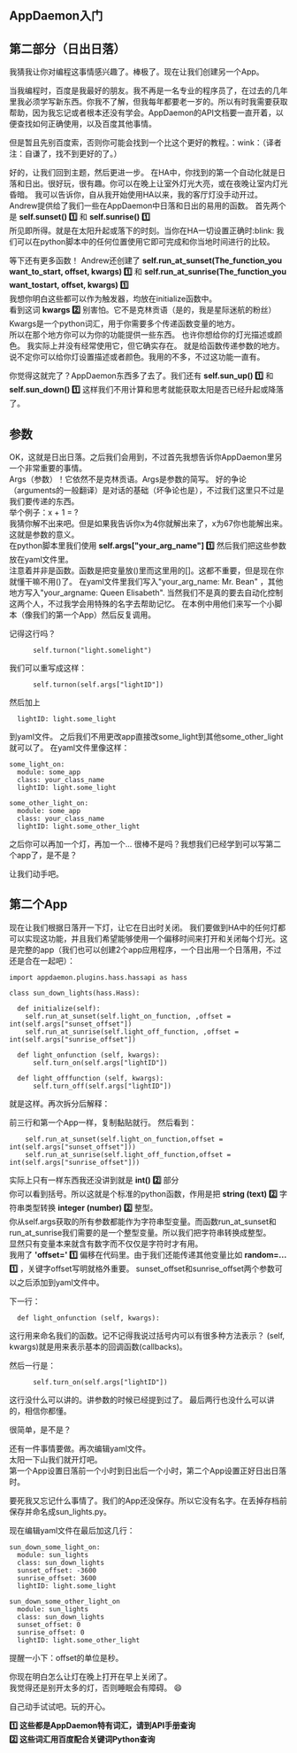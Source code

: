 ## AppDaemon入门
## 第二部分（日出日落）

我猜我让你对编程这事情感兴趣了。棒极了。现在让我们创建另一个App。

当我编程时，百度是我最好的朋友。我不再是一名专业的程序员了，在过去的几年里我必须学写新东西。你我不了解，但我每年都要老一岁的。所以有时我需要获取帮助，因为我忘记或者根本还没有学会。AppDaemon的API文档要一直开着，以便查找如何正确使用，以及百度其他事情。

但是暂且先别百度索，否则你可能会找到一个比这个更好的教程。：wink：（译者注：自谦了，找不到更好的了。）

好的，让我们回到主题，然后更进一步。
在HA中，你找到的第一个自动化就是日落和日出。很好玩，很有趣。你可以在晚上让室外灯光大亮，或在夜晚让室内灯光昏暗。
我可以告诉你，自从我开始使用HA以来，我的客厅灯没手动开过。
Andrew提供给了我们一些在AppDaemon中日落和日出的易用的函数。
首先两个是 **self.sunset() :one:** 和 **self.sunrise() :one:**  
所见即所得。就是在太阳升起或落下的时刻。当你在HA一切设置正确时:blink:
我们可以在python脚本中的任何位置使用它即可完成和你当地时间进行的比较。

等下还有更多函数！
Andrew还创建了 **self.run_at_sunset(The_function_you want_to_start, offset, kwargs) :one:** 和 **self.run_at_sunrise(The_function_you want_tostart, offset, kwargs) :one:**  
我想你明白这些都可以作为触发器，均放在initialize函数中。  
看到这词 **kwargs :two:** 别害怕。它不是克林贡语（是的，我是星际迷航的粉丝）Kwargs是一个python词汇，用于你需要多个传递函数变量的地方。  
所以在那个地方你可以为你的功能提供一些东西。 也许你想给你的灯光描述或颜色。 我实际上并没有经常使用它，但它确实存在。
就是给函数传递参数的地方。说不定你可以给你灯设置描述或者颜色。我用的不多，不过这功能一直有。

你觉得这就完了？AppDaemon东西多了去了。我们还有 **self.sun_up() :one:** 和 **self.sun_down() :one:** 这样我们不用计算和思考就能获取太阳是否已经升起或降落了。  

## 参数

OK，这就是日出日落。之后我们会用到，不过首先我想告诉你AppDaemon里另一个非常重要的事情。  
Args（参数）！它依然不是克林贡语。Args是参数的简写。 好的争论（arguments的一般翻译）是对话的基础（坏争论也是），不过我们这里只不过是我们要传递的东西。  
举个例子：x + 1 = ?  
我猜你解不出来吧。但是如果我告诉你x为4你就解出来了，x为67你也能解出来。  
这就是参数的意义。  
在python脚本里我们使用 **self.args["your_arg_name"] :one:** 然后我们把这些参数放在yaml文件里。  
注意着并非是函数。函数是把变量放()里而这里用的[]。这都不重要，但是现在你就懂干嘛不用()了。
在yaml文件里我们写入"your_arg_name: Mr. Bean" ，其他地方写入"your_argname: Queen Elisabeth".
当然我们不是真的要去自动化控制这两个人，不过我学会用特殊的名字去帮助记忆。
在本例中用他们来写一个小脚本（像我们的第一个App）然后反复调用。

记得这行吗？

```
      self.turnon("light.somelight")
```

我们可以重写成这样：

```
      self.turnon(self.args["lightID"])
```

然后加上

```
  lightID: light.some_light
```

到yaml文件。
之后我们不用更改app直接改some_light到其他some_other_light就可以了。
在yaml文件里像这样：

```
some_light_on:  
  module: some_app  
  class: your_class_name  
  lightID: light.some_light  

some_other_light_on:  
  module: some_app  
  class: your_class_name  
  lightID: light.some_other_light  
```

之后你可以再加一个灯，再加一个...
很棒不是吗？我想我们已经学到可以写第二个app了，是不是？

让我们动手吧。

## 第二个App

现在让我们根据日落开一下灯，让它在日出时关闭。 我们要做到HA中的任何灯都可以实现这功能，并且我们希望能够使用一个偏移时间来打开和关闭每个灯光。这是完整的app（我们也可以创建2个app应用程序，一个日出用一个日落用，不过还是合在一起吧）：

```
import appdaemon.plugins.hass.hassapi as hass

class sun_down_lights(hass.Hass):

  def initialize(self):
    self.run_at_sunset(self.light_on_function, ,offset = int(self.args["sunset_offset"])
    self.run_at_sunrise(self.light_off_function, ,offset = int(self.args["sunrise_offset"])

  def light_onfunction (self, kwargs):
      self.turn_on(self.args["lightID"])

  def light_offfunction (self, kwargs):
      self.turn_off(self.args["lightID"])
```

就是这样。再次拆分后解释：

前三行和第一个App一样，复制黏贴就行。
然后看到：

```
    self.run_at_sunset(self.light_on_function,offset = int(self.args["sunset_offset"]))
    self.run_at_sunrise(self.light_off_function,offset = int(self.args["sunrise_offset"]))
```

实际上只有一样东西我还没讲到就是 **int() :two:** 部分  
你可以看到括号。所以这就是个标准的python函数，作用是把 **string (text) :two:** 字符串类型转换 **integer (number) :two:** 整型。   
你从self.args获取的所有参数都能作为字符串型变量。而函数run_at_sunset和run_at_sunrise我们需要的是一个整型变量。所以我们把字符串转换成整型。  
显然只有变量本来就含有数字而不仅仅是字符时才有用。  
我用了 **'offset=' :one:** 偏移在代码里。由于我们还能传递其他变量比如 **random=... :one:** ，关键字offset写明就格外重要。
sunset_offset和sunrise_offset两个参数可以之后添加到yaml文件中。

下一行：

```
  def light_onfunction (self, kwargs):
```
这行用来命名我们的函数。记不记得我说过括号内可以有很多种方法表示？
(self, kwargs)就是用来表示基本的回调函数(callbacks)。

然后一行是：

```
      self.turn_on(self.args["lightID"])
```

这行没什么可以讲的。讲参数的时候已经提到过了。
最后两行也没什么可以讲的，相信你都懂。

很简单，是不是？

还有一件事情要做。再次编辑yaml文件。  
太阳一下山我们就开灯吧。  
第一个App设置日落前一个小时到日出后一个小时，第二个App设置正好日出日落时。

要死我又忘记什么事情了。我们的App还没保存。所以它没有名字。在丢掉存档前保存并命名成sun_lights.py。

现在编辑yaml文件在最后加这几行：

```
sun_down_some_light_on:
  module: sun_lights
  class: sun_down_lights
  sunset_offset: -3600
  sunrise_offset: 3600
  lightID: light.some_light

sun_down_some_other_light_on
  module: sun_lights
  class: sun_down_lights
  sunset_offset: 0
  sunrise_offset: 0
  lightID: light.some_other_light
```

提醒一小下：offset的单位是秒。

你现在明白怎么让灯在晚上打开在早上关闭了。  
我觉得还是别开太多的灯，否则睡眠会有障碍。 :smile:

自己动手试试吧。玩的开心。

**:one: 这些都是AppDaemon特有词汇，请到API手册查询**   
**:two: 这些词汇用百度配合关键词Python查询**
